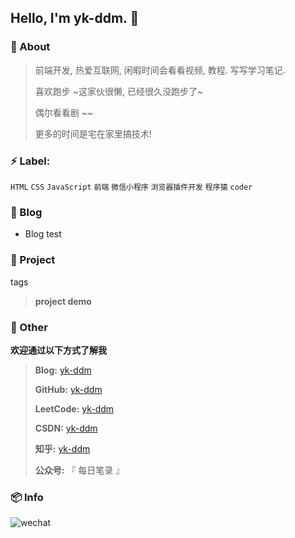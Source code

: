 
## Hello, I'm yk-ddm. 🤪

### :eyes: About

> 前端开发, 热爱互联网, 闲暇时间会看看视频, 教程. 写写学习笔记.
>
> 喜欢跑步 ~这家伙很懒, 已经很久没跑步了~
>
> 偶尔看看剧 ~~
>
> 更多的时间是宅在家里搞技术!

### :zap: Label:

`HTML`   `CSS`  `JavaScript` `前端`  `微信小程序`  `浏览器插件开发`  `程序猿`  `coder`

### :bookmark: Blog
<!-- BLOGPOSTS:START -->

- Blog test
  <!-- BLOGPOSTS:END -->

### :pushpin: Project

tags

> **project demo** 

### :speech_balloon: Other

**欢迎通过以下方式了解我**

> **Blog:** [ yk-ddm ](https://blog.nowcoder.net/helloworldyk)
>
> **GitHub:** [yk-ddm](https://github.com/yk-ddm)
>
> **LeetCode:** [ yk-ddm ](https://leetcode-cn.com/u/yk-ddm/)
>
> **CSDN:** [ yk-ddm ](https://blog.csdn.net/yk_ddm)
>
> **知乎:** [ yk-ddm ](https://www.zhihu.com/people/yk-ddm)
>
> **公众号:** 『 每日笔录 』


### 📦 Info


![wechat](https://upload.jianshu.io/users/qrcodes/26881018/QQ%E5%9B%BE%E7%89%8720210816171439.jpg?imageMogr2/auto-orient/strip|imageView2/1/w/320/h/320)


